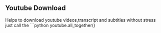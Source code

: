 ## Youtube Download
Helps to download youtube videos,transcript and subtitles without stress just call the ```python 
youtube.all_together()
```

